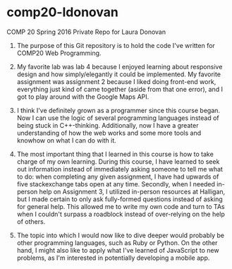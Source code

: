 # comp20-ldonovan
COMP 20 Spring 2016 Private Repo for Laura Donovan

1. The purpose of this Git repository is to hold the code I've written for COMP20 Web Programming.

2. My favorite lab was lab 4 because I enjoyed learning about responsive design and how simply/elegantly it could be implemented.  My favorite assignment was assignment 2 because I liked doing front-end work, everything just kind of came together (aside from that one error), and I got to play around with the Google Maps API.

3. I think I've definitely grown as a programmer since this course began. Now I can use the logic of several programming languages instead of being stuck in C++-thinking. Additionally, now I have a greater understanding of how the web works and some more tools and knowhow on what I can do with it.  

4. The most important thing that I learned in this course is how to take charge of my own learning. During this course, I have learned to seek out information instead of immediately asking someone to tell me what to do: when completing any given assignment, I have had upwards of five stackexchange tabs open at any time. Secondly, when I needed in-person help on Assignment 3, I utilized in-person resources at Halligan, but I made certain to only ask fully-formed questions instead of asking for general help. This allowed me to write my own code and turn to TAs when I couldn't surpass a roadblock instead of over-relying on the help of others.

5. The topic into which  I would now like to dive deeper would probably be other programming languages, such as Ruby or Python. On the other hand, I might also like to apply what I've learned of JavaScript to new problems, as I'm interested in potentially developing a mobile app.
